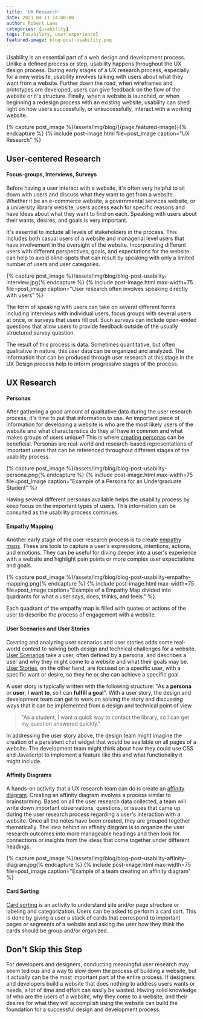 ```yaml
---
title: 'UX Research'
date: 2021-04-11 14:00:00
author: Robert Laws
categories: [usability]
tags: [usability, user experience]
featured-image: blog-post-usability.png
---
```


Usability is an essential part of a web design and development process. Unlike a defined process or step, usability happens throughout the UX design process.<!-- more --> During early stages of a UX research process, especially for a new website, usability involves talking with users about what they want from a website. Further down the road, when wireframes and prototypes are developed, users can give feedback on the flow of the website or it's structure. Finally, when a website is launched, or when beginning a redesign process with an existing website, usability can shed light on how users successfully, or unsuccessfully, interact with a working website.

{% capture post_image %}/assets/img/blog/{{page.featured-image}}{% endcapture %}
{% include post-image.html file=post_image caption="UX Research" %}

## User-centered Research

#### Focus-groups, Interviews, Surveys

Before having a user interact with a website, it's often very helpful to sit down with users and discuss what they want to get from a website. Whether it be an e-commerce website, a governmental services website, or a university library website, users access each for specific reasons and have ideas about what they want to find on each. Speaking with users about their wants, desires, and goals is very important.

It's essential to include all levels of stakeholders in the process. This includes both casual users of a website and managerial level users that have involvement in the oversight of the website. Incorporating different users with different perspectives, goals, and expectations for the website can help to avoid blind-spots that can result by speaking with only a limited number of users and user categories.

{% capture post_image %}/assets/img/blog/blog-post-usability-interview.jpg{% endcapture %}
{% include post-image.html max-width=75 file=post_image caption="User research often involves speaking directly with users" %}

The form of speaking with users can take on several different forms including interviews with individual users, focus groups with several users at once, or surveys that users fill out. Such surveys can include open-ended questions that allow users to provide feedback outside of the usually structured survey question.

The result of this process is data. Sometimes quantitative, but often qualitative in nature, this user data can be organized and analyzed. The information that can be produced through user research at this stage in the UX Design process help to inform progressive stages of the process.

## UX Research

#### Personas

After gathering a good amount of qualitative data during the user research process, it's time to put that information to use. An important piece of information for developing a website is who are the most likely users of the website and what characteristics do they all have in common and what makes groups of users unique? This is where [creating personas](https://www.usability.gov/how-to-and-tools/methods/personas.html) can be beneficial. Personas are real-world and research-based representations of important users that can be referenced throughout different stages of the usability process.

{% capture post_image %}/assets/img/blog/blog-post-usability-persona.png{% endcapture %}
{% include post-image.html max-width=75 file=post_image caption="Example of a Persona for an Undergraduate Student" %}

Having several different personas available helps the usability process by keep focus on the important types of users. This information can be consulted as the usability process continues.

#### Empathy Mapping

Another early stage of the user research process is to create [empathy maps](https://www.uxbooth.com/articles/empathy-mapping-a-guide-to-getting-inside-a-users-head/). These are tools to capture a user's expressions, intentions, actions, and emotions. They can be useful for diving deeper into a user's experience with a website and highlight pain points or more complex user expectations and goals.

{% capture post_image %}/assets/img/blog/blog-post-usability-empathy-mapping.png{% endcapture %}
{% include post-image.html max-width=75 file=post_image caption="Example of a Empathy Map divided into quadrants for what a user says, does, thinks, and feels." %}

Each quadrant of the empathy map is filled with quotes or actions of the user to describe the process of engagement with a website.

#### User Scenarios and User Stories

Creating and analyzing user scenarios and user stories adds some real-world context to solving both design and technical challenges for a website. [User Scenarios](https://www.usability.gov/how-to-and-tools/methods/scenarios.html) take a user, often defined by a persona, and describes a user and why they might come to a website and what their goals may be. [User Stories](https://www.atlassian.com/agile/project-management/user-stories), on the other hand, are focused on a specific user, with a specific want or desire, so they he or she can achieve a specific goal.

A user story is typically written with the following structure: "As a **persona** or **user**, I **want to**, so I can **fulfill a goal**". With a user story, the design and development team can get to work on solving the story and discussing ways that it can be implemented from a design and technical point of view.

> "As a student, I want a quick way to contact the library, so I can get my question answered quickly."

In addressing the user story above, the design team might imagine the creation of a persistent chat widget that would be available on all pages of a website. The development team might think about how they could use CSS and Javascript to implement a feature like this and what functionality it might include.

#### Affinity Diagrams

A hands-on activity that a UX research team can do is create an [affinity diagram](https://www.interaction-design.org/literature/article/affinity-diagrams-learn-how-to-cluster-and-bundle-ideas-and-facts). Creating an affinity diagram involves a process similar to brainstorming. Based on all the user research data collected, a team will write down important observations, questions, or issues that came up during the user research process regarding a user's interaction with a website. Once all the notes have been created, they are grouped together thematically. The idea behind an affinity diagram is to organize the user research outcomes into more manageable headings and then look for connections or insights from the ideas that come together under different headings.

{% capture post_image %}/assets/img/blog/blog-post-usability-affinity-diagram.jpg{% endcapture %}
{% include post-image.html max-width=75 file=post_image caption="Example of a team creating an affinity diagram" %}

#### Card Sorting

[Card sorting](https://www.usability.gov/how-to-and-tools/methods/card-sorting.html) is an activity to understand site and/or page structure or labeling and categorization. Users can be asked to perform a card sort. This is done by giving a user a stack of cards that correspond to important pages or segments of a website and asking the user how they think the cards should be group and/or organized.

## Don't Skip this Step

For developers and designers, conducting meaningful user research may seem tedious and a way to slow down the process of building a website, but it actually can be the most important part of the entire process. If designers and developers build a website that does nothing to address users wants or needs, a lot of time and effort can easily be wasted. Having solid knowledge of who are the users of a website, why they come to a website, and their desires for what they will accomplish using the website can build the foundation for a successful design and development process.
